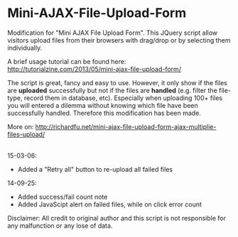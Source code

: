 Mini-AJAX-File-Upload-Form
==========================

Modification for "Mini AJAX File Upload Form". This JQuery script allow visitors upload files from their browsers with drag/drop or by selecting them individually.

A brief usage tutorial can be found here: http://tutorialzine.com/2013/05/mini-ajax-file-upload-form/

The script is great, fancy and easy to use. However, it only show if the files are <b>uploaded</b> successfully but not if the files are <b>handled</b> (e.g. filter the file-type, record them in database, etc). Especially when uploading 100+ files you will entered a dilemma without knowing which file have been successfully handled. Therefore this modification has been made.

More on: http://richardfu.net/mini-ajax-file-upload-form-ajax-multiplie-files-upload/

<br />
15-03-06:
<ul>
<li>Added a "Retry all" button to re-upload all failed files</li>
</ul>
14-09-25:
<ul>
<li>Added success/fail count note</li>
<li>Added JavaScipt alert on failed files, while on click error count</li>
</ul>

Disclaimer: All credit to original author and this script is not responsible for any malfunction or any lose of data.